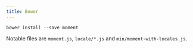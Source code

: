 ```yaml
---
title: Bower
---
```



```
bower install --save moment
```

Notable files are `moment.js`, `locale/*.js` and `min/moment-with-locales.js`.

